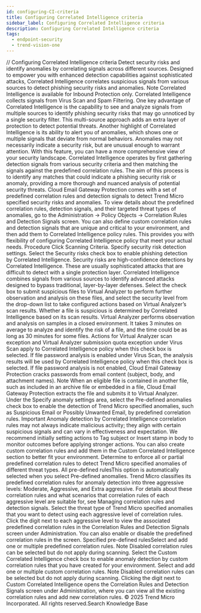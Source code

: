 ```yaml
---
id: configuring-CI-criteria
title: Configuring Correlated Intelligence criteria
sidebar_label: Configuring Correlated Intelligence criteria
description: Configuring Correlated Intelligence criteria
tags:
  - endpoint-security
  - trend-vision-one
---
```


/*<![CDATA[*/ $('#title').html($('meta[name=map-description]').attr('content')); /*]]>*/ Configuring Correlated Intelligence criteria Detect security risks and identify anomalies by correlating signals across different sources. Designed to empower you with enhanced detection capabilities against sophisticated attacks, Correlated Intelligence correlates suspicious signals from various sources to detect phishing security risks and anomalies. Note Correlated Intelligence is available for Inbound Protection only. Correlated Intelligence collects signals from Virus Scan and Spam Filtering. One key advantage of Correlated Intelligence is the capability to see and analyze signals from multiple sources to identify phishing security risks that may go unnoticed by a single security filter. This multi-source approach adds an extra layer of protection to detect potential threats. Another highlight of Correlated Intelligence is its ability to alert you of anomalies, which shows one or multiple signals that deviate from normal behaviors. Anomalies may not necessarily indicate a security risk, but are unusual enough to warrant attention. With this feature, you can have a more comprehensive view of your security landscape. Correlated Intelligence operates by first gathering detection signals from various security criteria and then matching the signals against the predefined correlation rules. The aim of this process is to identify any matches that could indicate a phishing security risk or anomaly, providing a more thorough and nuanced analysis of potential security threats. Cloud Email Gateway Protection comes with a set of predefined correlation rules and detection signals to detect Trend Micro specified security risks and anomalies. To view details about the predefined correlation rules, detection signals, and their targeted threat types of anomalies, go to the Administration → Policy Objects → Correlation Rules and Detection Signals screen. You can also define custom correlation rules and detection signals that are unique and critical to your environment, and then add them to Correlated Intelligence policy rules. This provides you with flexibility of configuring Correlated Intelligence policy that meet your actual needs. Procedure Click Scanning Criteria. Specify security risk detection settings. Select the Security risks check box to enable phishing detection by Correlated Intelligence. Security risks are high-confidence detections by Correlated Intelligence. These are usually sophisticated attacks that are difficult to detect with a single protection layer. Correlated Intelligence combines signals from various sources to identify advanced attacks designed to bypass traditional, layer-by-layer defenses. Select the check box to submit suspicious files to Virtual Analyzer to perform further observation and analysis on these files, and select the security level from the drop-down list to take configured actions based on Virtual Analyzer’s scan results. Whether a file is suspicious is determined by Correlated Intelligence based on its scan results. Virtual Analyzer performs observation and analysis on samples in a closed environment. It takes 3 minutes on average to analyze and identify the risk of a file, and the time could be as long as 30 minutes for some files. Actions for Virtual Analyzer scan exception and Virtual Analyzer submission quota exception under Virus Scan apply to Correlated Intelligence policy when this check box is selected. If file password analysis is enabled under Virus Scan, the analysis results will be used by Correlated Intelligence policy when this check box is selected. If file password analysis is not enabled, Cloud Email Gateway Protection cracks passwords from email content (subject, body, and attachment names). Note When an eligible file is contained in another file, such as included in an archive file or embedded in a file, Cloud Email Gateway Protection extracts the file and submits it to Virtual Analyzer. Under the Specify anomaly settings area, select the Pre-defined anomalies check box to enable the detection of Trend Micro specified anomalies, such as Suspicious Email or Possibly Unwanted Email, by predefined correlation rules. Important Anomaly detection by Correlated Intelligence correlation rules may not always indicate malicious activity; they align with certain suspicious signals and can vary in effectiveness and expectation. We recommend initially setting actions to Tag subject or Insert stamp in body to monitor outcomes before applying stronger actions. You can also create custom correlation rules and add them in the Custom Correlated Intelligence section to better fit your environment. Determine to enforce all or partial predefined correlation rules to detect Trend Micro specified anomalies of different threat types. All pre-defined rulesThis option is automatically selected when you select Pre-defined anomalies. Trend Micro classifies its predefined correlation rules for anomaly detection into three aggressive levels: Moderate, Aggressive, and Extra aggressive. For details about these correlation rules and what scenarios that correlation rules of each aggressive level are suitable for, see Managing correlation rules and detection signals. Select the threat type of Trend Micro specified anomalies that you want to detect using each aggressive level of correlation rules. Click the digit next to each aggressive level to view the associated predefined correlation rules in the Correlation Rules and Detection Signals screen under Administration. You can also enable or disable the predefined correlation rules in the screen. Specified pre-defined rulesSelect and add one or multiple predefined correlation rules. Note Disabled correlation rules can be selected but do not apply during scanning. Select the Custom Correlated Intelligence check box to enable anomaly detection by custom correlation rules that you have created for your environment. Select and add one or multiple custom correlation rules. Note Disabled correlation rules can be selected but do not apply during scanning. Clicking the digit next to Custom Correlated Intelligence opens the Correlation Rules and Detection Signals screen under Administration, where you can view all the existing correlation rules and add new correlation rules. © 2025 Trend Micro Incorporated. All rights reserved.Search Knowledge Base